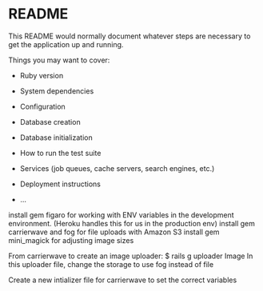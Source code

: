 # README

This README would normally document whatever steps are necessary to get the
application up and running.

Things you may want to cover:

* Ruby version

* System dependencies

* Configuration

* Database creation

* Database initialization

* How to run the test suite

* Services (job queues, cache servers, search engines, etc.)

* Deployment instructions

* ...


install gem figaro for working with ENV variables in the development environment. (Heroku handles this for us in the production env)
install gem carrierwave and fog for file uploads with Amazon S3
install gem mini_magick for adjusting image sizes

From carrierwave to create an image uploader: $ rails g uploader Image
In this uploader file, change the storage to use fog instead of file

Create a new intializer file for carrierwave to set the correct variables
